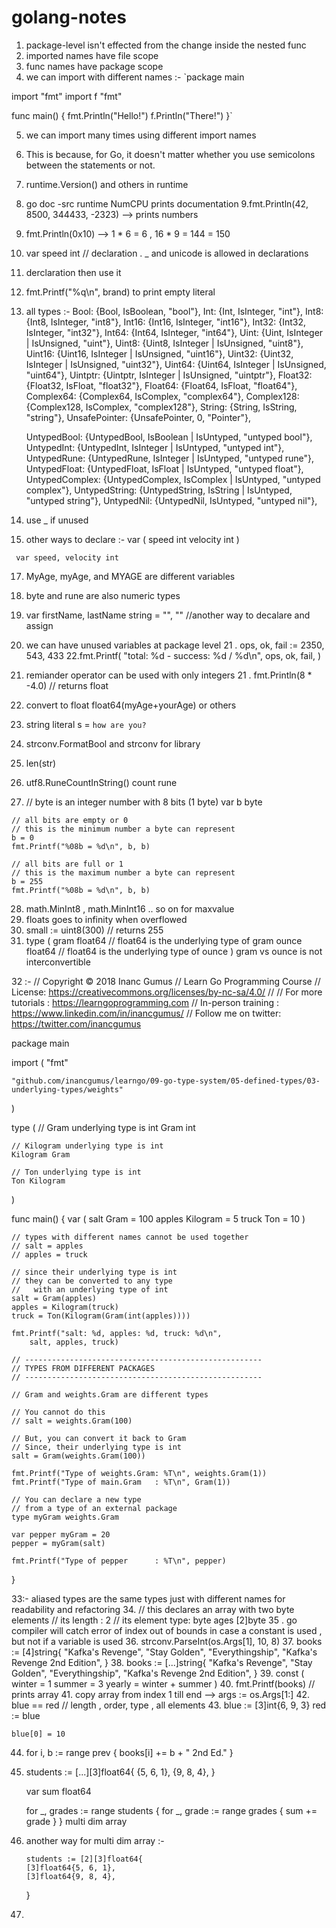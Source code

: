 # golang-notes

 1. package-level isn't effected from the change inside the nested func
 2. imported names have file scope 
 3. func names have package scope
 4. we can import with different names :- 
 `package main

import "fmt"
import f "fmt"

func main() {
	fmt.Println("Hello!")
	f.Println("There!")
}`

5. we can import many times using different import names
6. This is because, for Go, it doesn't matter whether you use semicolons between the statements or not.
7. runtime.Version() and others in runtime
8. go doc -src runtime NumCPU prints documentation
9.fmt.Println(42, 8500, 344433, -2323) --> prints numbers
10. fmt.Println(0x10) -->  1 * 6 = 6 ,  16 * 9 = 144 = 150
11. var speed int // declaration . _ and unicode is allowed in declarations 
12. derclaration then use it
13. fmt.Printf("%q\n", brand) to print empty literal 
14. all types :- 
  Bool:          {Bool, IsBoolean, "bool"},
	Int:           {Int, IsInteger, "int"},
	Int8:          {Int8, IsInteger, "int8"},
	Int16:         {Int16, IsInteger, "int16"},
	Int32:         {Int32, IsInteger, "int32"},
	Int64:         {Int64, IsInteger, "int64"},
	Uint:          {Uint, IsInteger | IsUnsigned, "uint"},
	Uint8:         {Uint8, IsInteger | IsUnsigned, "uint8"},
	Uint16:        {Uint16, IsInteger | IsUnsigned, "uint16"},
	Uint32:        {Uint32, IsInteger | IsUnsigned, "uint32"},
	Uint64:        {Uint64, IsInteger | IsUnsigned, "uint64"},
	Uintptr:       {Uintptr, IsInteger | IsUnsigned, "uintptr"},
	Float32:       {Float32, IsFloat, "float32"},
	Float64:       {Float64, IsFloat, "float64"},
	Complex64:     {Complex64, IsComplex, "complex64"},
	Complex128:    {Complex128, IsComplex, "complex128"},
	String:        {String, IsString, "string"},
	UnsafePointer: {UnsafePointer, 0, "Pointer"},

	UntypedBool:    {UntypedBool, IsBoolean | IsUntyped, "untyped bool"},
	UntypedInt:     {UntypedInt, IsInteger | IsUntyped, "untyped int"},
	UntypedRune:    {UntypedRune, IsInteger | IsUntyped, "untyped rune"},
	UntypedFloat:   {UntypedFloat, IsFloat | IsUntyped, "untyped float"},
	UntypedComplex: {UntypedComplex, IsComplex | IsUntyped, "untyped complex"},
	UntypedString:  {UntypedString, IsString | IsUntyped, "untyped string"},
	UntypedNil:     {UntypedNil, IsUntyped, "untyped nil"},
  
  15. use _ if unused
  16. other ways to declare :-
  var (
	     speed int
	     velocity int
	   )
     
     var speed, velocity int
     
  17. MyAge, myAge, and MYAGE are different variables
  18. byte and rune are also numeric types
  19. var firstName, lastName string = "", "" //another way to decalare and assign
  20. we can have unused variables at package level
  21 . ops, ok, fail := 2350, 543, 433
  22.fmt.Printf(
		"total: %d - success: %d / %d\n",
		ops, ok, fail,
	)
  
  20. remiander operator can be used with only integers
  21 . fmt.Println(8 * -4.0) // returns float
  22. convert to float float64(myAge+yourAge) or others
  23. string literal s = `how are you?`
  24. strconv.FormatBool and strconv for library 
  25. len(str)
  26. utf8.RuneCountInString() count rune
  27. // byte is an integer number with 8 bits (1 byte)
	var b byte

	// all bits are empty or 0
	// this is the minimum number a byte can represent
	b = 0
	fmt.Printf("%08b = %d\n", b, b)

	// all bits are full or 1
	// this is the maximum number a byte can represent
	b = 255
	fmt.Printf("%08b = %d\n", b, b)
  28. math.MinInt8 , math.MinInt16 .. so on for maxvalue
  29. floats goes to infinity when overflowed
  30. small := uint8(300) // returns 255
  31. type (
		gram  float64 // float64 is the underlying type of gram
		ounce float64 // float64 is the underlying type of ounce
	)
  gram vs ounce is not interconvertible
  
  32 :- // Copyright © 2018 Inanc Gumus
// Learn Go Programming Course
// License: https://creativecommons.org/licenses/by-nc-sa/4.0/
//
// For more tutorials  : https://learngoprogramming.com
// In-person training  : https://www.linkedin.com/in/inancgumus/
// Follow me on twitter: https://twitter.com/inancgumus

package main

import (
	"fmt"

	"github.com/inancgumus/learngo/09-go-type-system/05-defined-types/03-underlying-types/weights"
)

type (
	// Gram underlying type is int
	Gram int

	// Kilogram underlying type is int
	Kilogram Gram

	// Ton underlying type is int
	Ton Kilogram
)

func main() {
	var (
		salt   Gram     = 100
		apples Kilogram = 5
		truck  Ton      = 10
	)

	// types with different names cannot be used together
	// salt = apples
	// apples = truck

	// since their underlying type is int
	// they can be converted to any type
	//   with an underlying type of int
	salt = Gram(apples)
	apples = Kilogram(truck)
	truck = Ton(Kilogram(Gram(int(apples))))

	fmt.Printf("salt: %d, apples: %d, truck: %d\n",
		salt, apples, truck)

	// -----------------------------------------------------
	// TYPES FROM DIFFERENT PACKAGES
	// -----------------------------------------------------

	// Gram and weights.Gram are different types

	// You cannot do this
	// salt = weights.Gram(100)

	// But, you can convert it back to Gram
	// Since, their underlying type is int
	salt = Gram(weights.Gram(100))

	fmt.Printf("Type of weights.Gram: %T\n", weights.Gram(1))
	fmt.Printf("Type of main.Gram   : %T\n", Gram(1))

	// You can declare a new type
	// from a type of an external package
	type myGram weights.Gram

	var pepper myGram = 20
	pepper = myGram(salt)

	fmt.Printf("Type of pepper      : %T\n", pepper)
}

33:- aliased types are the same types just with different names for readability and refactoring
34. // this declares an array with two byte elements
		// its length      : 2
		// its element type: byte
		ages [2]byte
35 . go compiler will catch error of index out of bounds in case a constant is used , but not if a variable is used
36. strconv.ParseInt(os.Args[1], 10, 8)
37. books := [4]string{
			"Kafka's Revenge",
			"Stay Golden",
			"Everythingship",
			"Kafka's Revenge 2nd Edition",
		} 
38. books := [...]string{
			"Kafka's Revenge",
			"Stay Golden",
			"Everythingship",
			"Kafka's Revenge 2nd Edition",
		}
39. const (
	winter = 1
	summer = 3
	yearly = winter + summer
)
40. fmt.Printf(books) // prints array
41. copy array from index 1 till end --> args := os.Args[1:]
42. blue == red // length , order, type , all elements
43. blue := [3]int{6, 9, 3}
	red := blue

	blue[0] = 10
	
44. for i, b := range prev {
		books[i] += b + " 2nd Ed."
	}
45. students := [...][3]float64{
		{5, 6, 1},
		{9, 8, 4},
	}

	var sum float64

	for _, grades := range students {
		for _, grade := range grades {
			sum += grade
		}
	}
multi dim array

46. another way for multi dim array :- 
		
		students := [2][3]float64{
	 	[3]float64{5, 6, 1},
	 	[3]float64{9, 8, 4},
	 }
	
 47. 
   
